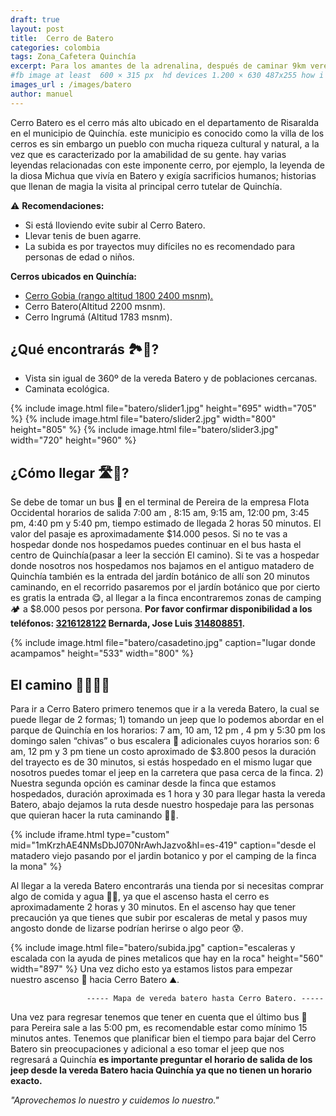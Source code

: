 ```yaml
---
draft: true
layout: post
title:  Cerro de Batero
categories: colombia
tags: Zona_Cafetera Quinchía
excerpt: Para los amantes de la adrenalina, después de caminar 9km veremos una escalada de 150 metros por escalinatas pegadas a la roca  al final todo se recompensa con una linda vista de la villa de los cerros.Duración del trayecto 1 día
#fb image at least  600 × 315 px  hd devices 1.200 × 630 487x255 how i see it
images_url : /images/batero
author: manuel
---
```

Cerro Batero es el cerro más alto ubicado en  el departamento de Risaralda en el municipio de Quinchía. este municipio es  conocido como la villa de los cerros  es sin embargo un pueblo con mucha riqueza cultural y natural, a la vez que es caracterizado por la amabilidad de su gente.
hay varias leyendas relacionadas con este imponente cerro, por ejemplo, la leyenda de la diosa Michua que vivía en  Batero y exigía sacrificios humanos; historias que llenan de magia la visita al principal cerro tutelar de Quinchía.

⚠️ __Recomendaciones:__
* Si está lloviendo evite subir al Cerro Batero.
* Llevar tenis de buen agarre.
* La subida es por trayectos muy difíciles no es recomendado para personas de edad o niños.

__Cerros ubicados en Quinchía:__
- <a href="https://rutasdelosandes.com/colombia/cerrogobia"> Cerro Gobia (rango altitud  1800  2400 msnm).</a>
- Cerro Batero(Altitud 2200 msnm).
- Cerro Ingrumá (Altitud 1783 msnm).

## ¿Qué encontrarás 🏞👀?
- Vista sin igual de 360º de la vereda Batero y de poblaciones cercanas.
- Caminata ecológica.

<amp-carousel 
    width="800"
    height="600"
    layout="responsive"
    type="slides"
    autoplay
    delay="2000">
    {% include image.html 
        file="batero/slider1.jpg" 
        height="695" 
        width="705"
    %} 
     {% include image.html 
        file="batero/slider2.jpg" 
        width="800"
        height="805"
    %} 
      {% include image.html 
        file="batero/slider3.jpg" 
        width="720"
        height="960"
    %} 
</amp-carousel>

## ¿Cómo llegar 🛣🚌?

Se debe de tomar un bus 🚌 en el terminal de Pereira de la empresa Flota Occidental horarios de salida 7:00 am , 8:15 am, 9:15 am, 12:00 pm, 3:45 pm,  4:40 pm y 5:40 pm, tiempo estimado de llegada 2 horas 50 minutos. El valor del pasaje es aproximadamente $14.000 pesos. 
Si no te vas a hospedar donde nos hospedamos puedes continuar en el bus hasta el centro de Quinchía(pasar a leer la sección El camino). Si te vas a hospedar donde nosotros nos hospedamos nos bajamos en el antiguo matadero de Quinchía también es la entrada del jardín botánico de allí son 20 minutos caminando, en el recorrido pasaremos por el jardín botánico que por cierto es gratis la entrada 😋, al llegar a la finca encontraremos zonas de camping 🏕  a $8.000 pesos por persona.
__Por favor confirmar disponibilidad a los teléfonos: <a href="tel:3216128122">3216128122</a> Bernarda, Jose Luis <a href="tel:314808851">314808851</a>.__


{% include image.html 
   file="batero/casadetino.jpg"
   caption="lugar donde acampamos"
   height="533" 
   width="800"
%} 

## El camino 🚶🏽🚶🏽

Para ir a Cerro Batero primero tenemos que ir a la vereda Batero, la cual se puede llegar de 2 formas; 1) tomando un jeep que lo podemos abordar en el parque de Quinchía en los horarios:  7 am, 10 am, 12 pm , 4 pm y 5:30 pm los domingo salen “chivas” o bus escalera 🚌 adicionales cuyos horarios son: 6 am, 12 pm y 3 pm tiene un costo aproximado de $3.800 pesos la duración del trayecto es de 30 minutos, si estás hospedado en el mismo lugar que nosotros puedes tomar el jeep en la carretera que pasa cerca de la finca. 2) Nuestra segunda opción es caminar desde la finca que estamos hospedados, duración aproximada es 1 hora y 30 para llegar hasta la vereda Batero, abajo dejamos la ruta desde nuestro hospedaje para las personas que quieran hacer la ruta caminando 🚶🏼.

{% include iframe.html
    type="custom"
    mid="1mKrzhAE4NMsDbJ070NrAwhJazvo&hl=es-419"
    caption="desde el matadero viejo pasando por el jardin botanico y por el camping de la finca la mona"
%}

Al llegar a la vereda Batero encontrarás una tienda por si necesitas comprar algo  de comida y agua 🍎🍶, ya que el ascenso hasta el cerro es aproximadamente 2 horas y 30 minutos.
En el ascenso hay que tener precaución ya que tienes que subir por escaleras de metal y pasos muy angosto donde de lizarse podrían herirse o algo peor 😰.

{% include image.html 
   file="batero/subida.jpg"
   caption="escaleras y escalada con la ayuda de pines metalicos que hay en la roca"
   height="560" 
   width="897"
%} 
Una vez dicho esto ya estamos listos para empezar nuestro ascenso 🙂 hacia Cerro Batero ⛰.


                     ----- Mapa de vereda batero hasta Cerro Batero. -----


Una vez para regresar tenemos que  tener en cuenta que el último bus 🚌 para Pereira sale a las 5:00 pm, es recomendable estar como mínimo 15 minutos antes. Tenemos que planificar bien el tiempo  para bajar del Cerro Batero sin preocupaciones y adicional a eso tomar el jeep que nos regresará a Quinchía __es importante preguntar el horario de salida de los jeep desde la vereda Batero hacia Quinchía ya que no tienen un horario exacto.__

 _"Aprovechemos lo nuestro y cuidemos lo nuestro."_










